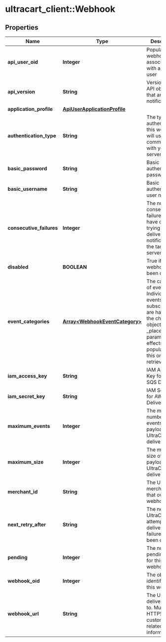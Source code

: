 # ultracart_client::Webhook

## Properties
Name | Type | Description | Notes
------------ | ------------- | ------------- | -------------
**api_user_oid** | **Integer** | Populated if webhook associated with an API user | [optional] 
**api_version** | **String** | Version of the API objects that are sent in notifications | [optional] 
**application_profile** | [**ApiUserApplicationProfile**](ApiUserApplicationProfile.md) |  | [optional] 
**authentication_type** | **String** | The type of authentication this webhook will use when communicating with your server | [optional] 
**basic_password** | **String** | Basic authentication password | [optional] 
**basic_username** | **String** | Basic authentication user name | [optional] 
**consecutive_failures** | **Integer** | The number of consecutive failures that have occurred trying to deliver notifications to the target server | [optional] 
**disabled** | **BOOLEAN** | True if the webhook has been disabled | [optional] 
**event_categories** | [**Array&lt;WebhookEventCategory&gt;**](WebhookEventCategory.md) | The categories of events.  Individual events and subscriptions are handled in the child objects.  _placeholders parameter effects the population of this on a retrieval. | [optional] 
**iam_access_key** | **String** | IAM Access Key for AWS SQS Delivery | [optional] 
**iam_secret_key** | **String** | IAM Secret Key for AWS SQS Delivery | [optional] 
**maximum_events** | **Integer** | The maximum number of events in the payload that UltraCart will deliver | [optional] 
**maximum_size** | **Integer** | The maximum size of the payload that UltraCart will deliver | [optional] 
**merchant_id** | **String** | The UltraCart merchant ID that owns this webhook | [optional] 
**next_retry_after** | **String** | The next time UltraCart will attempt delivery if failures have been occurring | [optional] 
**pending** | **Integer** | The number of pending events for this webhook | [optional] 
**webhook_oid** | **Integer** | The object identifier for this webhook | [optional] 
**webhook_url** | **String** | The URL to deliver events to.  Must be HTTPS for customer related information. | [optional] 


